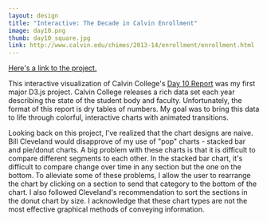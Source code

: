 ```yaml
---
layout: design
title: "Interactive: The Decade in Calvin Enrollment"
image: day10.png
thumb: day10_square.jpg
link: http://www.calvin.edu/chimes/2013-14/enrollment/enrollment.html
---
```

[Here's a link to the project.](http://www.calvin.edu/chimes/2013-14/enrollment/enrollment.html)

This interactive visualization of Calvin College's [Day 10 Report](http://www.calvin.edu/admin/enrollment/day10/) was my first major D3.js project. Calvin College releases a rich data set each year describing the state of the student body and faculty. Unfortunately, the format of this report is dry tables of numbers. My goal was to bring this data to life through colorful, interactive charts with animated transitions.

Looking back on this project, I've realized that the chart designs are naive. Bill Cleveland would disapprove of my use of "pop" charts - stacked bar and pie/donut charts. A big problem with these charts is that it is difficult to compare different segments to each other. In the stacked bar chart, it's difficult to compare change over time in any section but the one on the bottom. To alleviate some of these problems, I allow the user to rearrange the chart by clicking on a section to send that category to the bottom of the chart. I also followed Cleveland's recommendation to sort the sections in the donut chart by size. I acknowledge that these chart types are not the most effective graphical methods of conveying information.
